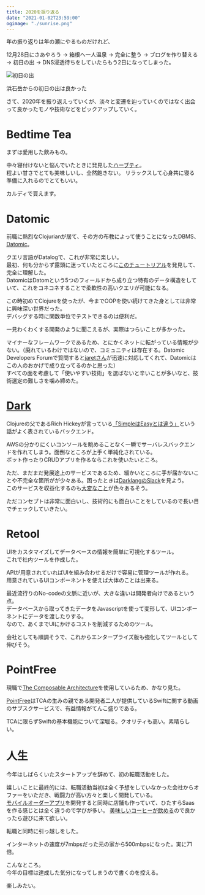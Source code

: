 ```yaml
---
title: 2020を振り返る
date: "2021-01-02T23:59:00"
ogimage: "./sunrise.png"
---
```


年の振り返りは年の瀬にやるものだけれど、

12月28日にさあやろう -> 箱根へ一人温泉 -> 完全に整う -> ブログを作り替える -> 初日の出 -> DNS浸透待ちをしていたらもう2日になってしまった。

![初日の出](./sunrise.png)
<p class="image-desc">浜石岳からの初日の出は良かった</p>

さて、2020年を振り返えっていくが、淡々と変遷を辿っていくのではなく出会って良かったモノや技術などをピックアップしていく。

# Bedtime Tea
まずは愛用した飲みもの。

中々寝付けないと悩んでいたときに発見した[ハーブティ](https://yogiproducts.com/teas/herbal-teas/bedtime/)。<br>
程よい甘さでとても美味しいし、全然飽きない。
リラックスして心身共に寝る準備に入れるのでとてもいい。

カルディで買えます。

# Datomic
前職に熱烈なClojurianが居て、その方の布教によって使うことになったDBMS、[Datomic](https://www.datomic.com/)。

クエリ言語がDatalogで、これが非常に楽しい。<br>
最初、何も分からず露頭に迷っていたところに[このチュートリアル](https://learn-datalog-today-ja.herokuapp.com/)を発見して、完全に理解した。<br>
DatomicはDatomという5つのフィールドから成り立つ特有のデータ構造をしていて、これをコネコネすることで柔軟性の高いクエリが可能になる。

この時初めてClojureを使ったが、今までOOPを使い続けてきた身としては非常に興味深い世界だった。<br>
デバッグする時に関数単位でテストできるのは便利だ。

一見わくわくする開発のように聞こえるが、実際はつらいことが多かった。

マイナーなフレームワークであるため、とにかくネットに転がっている情報が少ない。（廃れているわけではないので、コミュニティは存在する。Datomic Developers Forumで質問すると[jaretさん](https://forum.datomic.com/u/jaret/summary)が迅速に対応してくれて、Datomicはこの人のおかげで成り立ってるのかと思った）<br>
すべての面を考慮して「使いやすい技術」を選ばないと辛いことが多いなと、技術選定の難しさを噛み締めた。

# [Dark](https://darklang.com/)
Clojureの父であるRich Hickeyが言っている[「SimpleはEasyとは違う」](https://www.youtube.com/watch?v=oytL881p-nQ)という話がよく表されているバックエンド。

AWSの分かりにくいコンソールを眺めることなく一瞬でサーバレスバックエンドを作れてしまう。面倒なところが上手く単純化されている。<br>
ボット作ったりCRUDアプリを作るならこれを使いたいところ。

ただ、まだまだ発展途上のサービスであるため、細かいところに手が届かないことや不完全な箇所がが少々ある。困ったときは[DarklangのSlack](http://darklang.com/slack-invite)を見よう。<br>
このサービスを収益化するのも[大変なこと](https://blog.darklang.com/dark-devlog-1-fresh-start/)が色々あるそう。

ただコンセプトは非常に面白いし、技術的にも面白いことをしているので長い目でチェックしていきたい。

# Retool
UIをカスタマイズしてデータベースの情報を簡単に可視化するツール。<br>
これで社内ツールを作成した。

APIが用意されていればUIを組み合わせるだけで容易に管理ツールが作れる。<br>
用意されているUIコンポーネントを使えば大体のことは出来る。

最近流行りのNo-codeの文脈に近いが、大きな違いは開発者向けであるという点。<br>
データベースから取ってきたデータをJavascriptを使って変形して、UIコンポーネントにデータを渡したりする。<br>
なので、あくまでUIにかけるコストを削減するためのツール。

会社としても順調そうで、これからエンタープライズ版も強化してツールとして伸びそう。

# PointFree
現職で[The Composable Architecture](https://github.com/pointfreeco/swift-composable-architecture)を使用しているため、かなり見た。

[PointFree](https://www.pointfree.co/)はTCAの生みの親である開発者二人が提供しているSwiftに関する動画のサブスクサービスで、有益情報がてんこ盛りである。

TCAに限らずSwiftの基本機能について深堀る。クオリティも高い。素晴らしい。

# 人生
今年はしばらくいたスタートアップを辞めて、初の転職活動をした。

嬉しいことに最終的には、転職活動当初は全く予想をしていなかった会社からオファーをいただき、戦闘力が高い方々と楽しく開発している。<br>
[モバイルオーダーアプリ](https://kankak.com/coffee-app.html)を開発すると同時に店舗も作っていて、ひたすらSaasを作る感じとは全く違うので学びが多い。
[美味しいコーヒーが飲める](https://tailoredcafe.jp/)ので良かったら遊びに来て欲しい。

転職と同時に引っ越しをした。

インターネットの速度が7mbpsだった元の家から500mbpsになった。実に71倍。

こんなところ。<br>
今年の目標は達成した気分になってしまうので書くのを控える。

楽しみたい。